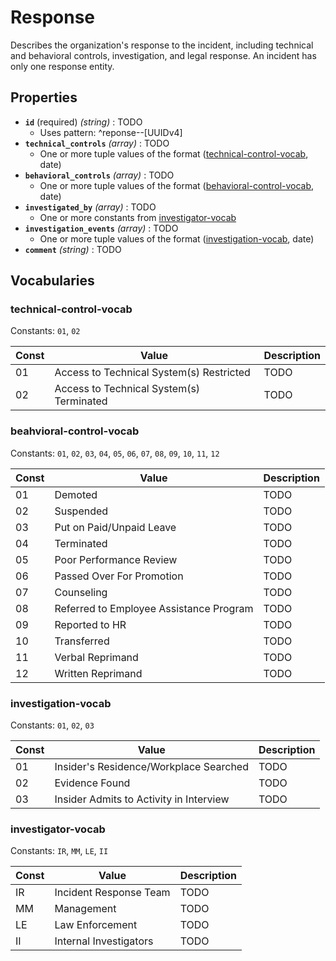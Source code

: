 # Response

Describes the organization's response to the incident, including technical and behavioral controls, investigation, and legal response. An incident has only one response entity.

## Properties

- **`id`** (required) *(string)* : TODO
	- Uses pattern: ^reponse--[UUIDv4]
- **`technical_controls`** *(array)* : TODO
	- One or more tuple values of the format ([technical-control-vocab](#technical-control-vocab), date)
- **`behavioral_controls`** *(array)* : TODO
	- One or more tuple values of the format ([behavioral-control-vocab](#behavioral-control-vocab), date)
- **`investigated_by`** *(array)* : TODO
	- One or more constants from [investigator-vocab](#investigator-vocab)
- **`investigation_events`** *(array)* : TODO
	- One or more tuple values of the format ([investigation-vocab](#investigation-vocab), date)
- **`comment`** *(string)* : TODO

## Vocabularies

### technical-control-vocab

Constants: `01`, `02`

| Const | Value | Description |
| --- | --- | --- |
| 01 | Access to Technical System(s) Restricted | TODO|
| 02 | Access to Technical System(s) Terminated | TODO|

### beahvioral-control-vocab

Constants: `01`, `02`, `03`, `04`, `05`, `06`, `07`, `08`, `09`, `10`, `11`, `12`

| Const | Value | Description |
| --- | --- | --- |
| 01 | Demoted | TODO|
| 02 | Suspended | TODO|
| 03 | Put on Paid/Unpaid Leave | TODO|
| 04 | Terminated | TODO|
| 05 | Poor Performance Review | TODO|
| 06 | Passed Over For Promotion | TODO|
| 07 | Counseling | TODO|
| 08 | Referred to Employee Assistance Program | TODO|
| 09 | Reported to HR | TODO|
| 10 | Transferred | TODO|
| 11 | Verbal Reprimand | TODO|
| 12 | Written Reprimand | TODO|

### investigation-vocab

Constants: `01`, `02`, `03`

| Const | Value | Description |
| --- | --- | --- |
| 01 | Insider's Residence/Workplace Searched | TODO|
| 02 | Evidence Found | TODO|
| 03 | Insider Admits to Activity in Interview | TODO|

### investigator-vocab

Constants: `IR`, `MM`, `LE`, `II`

| Const | Value | Description |
| --- | --- | --- |
| IR | Incident Response Team | TODO|
| MM | Management | TODO|
| LE | Law Enforcement | TODO|
| II | Internal Investigators | TODO|
